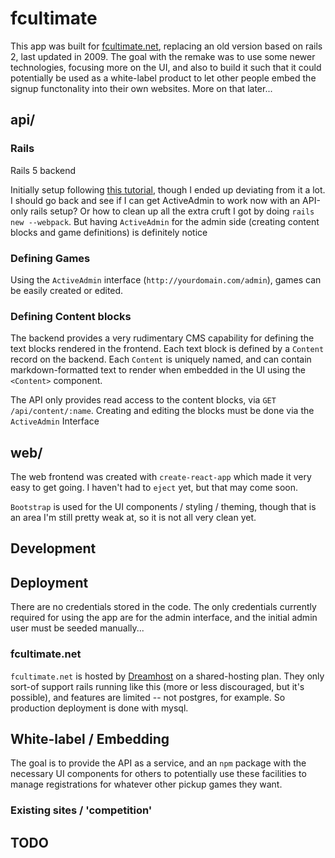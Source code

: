 # fcultimate

This app was built for [fcultimate.net](http://fcultimate.net), replacing an old
version based on rails 2, last updated in 2009. The goal with the remake was
to use some newer technologies, focusing more on the UI, and also to build it
such that it could potentially be used as a white-label product to let other
people embed the signup functonality into their own websites. More on that later...

## api/

### Rails

Rails 5 backend

Initially setup following [this tutorial](https://medium.com/superhighfives/a-top-shelf-web-stack-rails-5-api-activeadmin-create-react-app-de5481b7ec0b), though I ended up deviating from it a lot. I should go back and see if I can get ActiveAdmin to work now with an API-only rails setup? Or how to clean up all the extra cruft I got by doing `rails new --webpack`. But having `ActiveAdmin` for the admin side (creating content blocks and game definitions) is definitely notice

### Defining Games

Using the `ActiveAdmin` interface (`http://yourdomain.com/admin`), games can be
easily created or edited.

### Defining Content blocks

The backend provides a very rudimentary CMS capability for defining the
text blocks rendered in the frontend. Each text block is defined by a
`Content` record on the backend. Each `Content` is uniquely named, and
can contain markdown-formatted text to render when embedded in the UI
using the `<Content>` component.

The API only provides read access to the content blocks, via
`GET /api/content/:name`. Creating and editing the blocks must be done
via the `ActiveAdmin` Interface

## web/

The web frontend was created with `create-react-app` which made it very
easy to get going. I haven't had to `eject` yet, but that may come soon.

`Bootstrap` is used for the UI components / styling / theming, though
that is an area I'm still pretty weak at, so it is not all very clean yet.

## Development

## Deployment

There are no credentials stored in the code. The only credentials currently
required for using the app are for the admin interface, and the initial admin
user must be seeded manually...

### fcultimate.net

`fcultimate.net` is hosted by [Dreamhost](dreamhost.com) on a shared-hosting plan. They only sort-of support rails running like this (more or less discouraged, but it's possible), and features are limited -- not postgres, for example. So production deployment is done with mysql.


## White-label / Embedding

The goal is to provide the API as a service, and an `npm` package with the necessary UI components for others to potentially use these facilities to manage registrations for whatever other pickup games they want.

### Existing sites / 'competition'



## TODO
